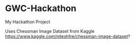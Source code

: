 # GWC-Hackathon
My Hackathon Project

Uses Chessman Image Dataset from Kaggle https://www.kaggle.com/niteshfre/chessman-image-dataset?
